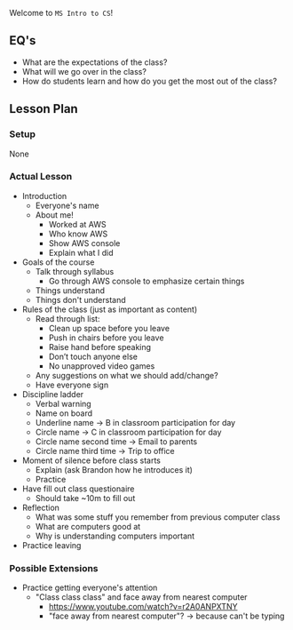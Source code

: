 Welcome to `MS Intro to CS`!

## EQ's

- What are the expectations of the class?
- What will we go over in the class?
- How do students learn and how do you get the most out of the class?

## Lesson Plan

### Setup

None

### Actual Lesson

- Introduction
    - Everyone's name
    - About me!
        - Worked at AWS
        - Who know AWS
        - Show AWS console
        - Explain what I did
- Goals of the course
    - Talk through syllabus
        - Go through AWS console to emphasize certain things
    - Things understand
    - Things don't understand
- Rules of the class (just as important as content)
    - Read through list:
        - Clean up space before you leave
        - Push in chairs before you leave
        - Raise hand before speaking
        - Don’t touch anyone else
        - No unapproved video games
    - Any suggestions on what we should add/change?
    - Have everyone sign
- Discipline ladder
    - Verbal warning
    - Name on board
    - Underline name -> B in classroom participation for day
    - Circle name -> C in classroom participation for day
    - Circle name second time -> Email to parents
    - Circle name third time -> Trip to office
- Moment of silence before class starts
    - Explain (ask Brandon how he introduces it)
    - Practice
- Have fill out class questionaire
    - Should take ~10m to fill out
- Reflection
    - What was some stuff you remember from previous computer class
    - What are computers good at
    - Why is understanding computers important
- Practice leaving

### Possible Extensions

- Practice getting everyone's attention
    - "Class class class" and face away from nearest computer
        - https://www.youtube.com/watch?v=r2A0ANPXTNY
        - "face away from nearest computer"? -> because can't be typing
